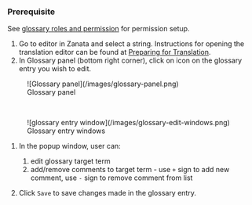 ### Prerequisite
See [glossary roles and permission](user-guide/glossary/glossary-roles-permissions) for permission setup.

1. Go to editor in Zanata and select a string. Instructions for opening the
    translation editor can be found at [Preparing for Translation](user-guide/translator-guide#start-translate-a-project-version).
1. In Glossary panel (bottom right corner), click on <i class='i i--info txt--highlight'></i> icon on the glossary entry you wish to edit.
<figure>
![Glossary panel](/images/glossary-panel.png)
<figcaption>Glossary panel</figcaption>
</figure>
<br/>
<figure>
![glossary entry window](/images/glossary-edit-windows.png)
<figcaption>Glossary entry windows</figcaption>
</figure>

1. In the popup window, user can:
   1. edit glossary target term
   1. add/remove comments to target term - use `+` sign to add new comment, use `-` sign to remove comment from list

1. Click `Save` to save changes made in the glossary entry.
